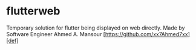 # flutterweb
Temporary solution for flutter being displayed on web directly.
Made by Software Engineer Ahmed A. Mansour [https://github.com/xx7Ahmed7xx][def]

[def]: xx7Ahmed7xx